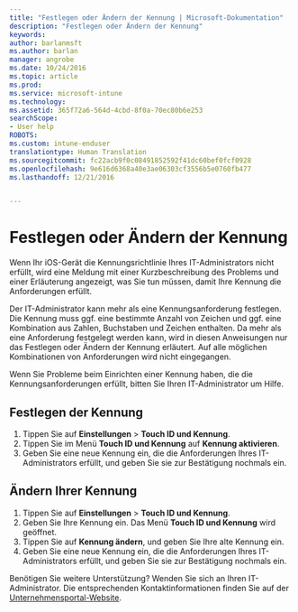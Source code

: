 ```yaml
---
title: "Festlegen oder Ändern der Kennung | Microsoft-Dokumentation"
description: "Festlegen oder Ändern der Kennung"
keywords: 
author: barlanmsft
ms.author: barlan
manager: angrobe
ms.date: 10/24/2016
ms.topic: article
ms.prod: 
ms.service: microsoft-intune
ms.technology: 
ms.assetid: 365f72a6-564d-4cbd-8f0a-70ec80b6e253
searchScope:
- User help
ROBOTS: 
ms.custom: intune-enduser
translationtype: Human Translation
ms.sourcegitcommit: fc22acb9f0c08491852592f41dc60bef0fcf0928
ms.openlocfilehash: 9e616d6368a40e3ae06303cf3556b5e0760fb477
ms.lasthandoff: 12/21/2016


---
```


# <a name="set-or-change-your-passcode"></a>Festlegen oder Ändern der Kennung

Wenn Ihr iOS-Gerät die Kennungsrichtlinie Ihres IT-Administrators nicht erfüllt, wird eine Meldung mit einer Kurzbeschreibung des Problems und einer Erläuterung angezeigt, was Sie tun müssen, damit Ihre Kennung die Anforderungen erfüllt.

Der IT-Administrator kann mehr als eine Kennungsanforderung festlegen. Die Kennung muss ggf. eine bestimmte Anzahl von Zeichen und ggf. eine Kombination aus Zahlen, Buchstaben und Zeichen enthalten. Da mehr als eine Anforderung festgelegt werden kann, wird in diesen Anweisungen nur das Festlegen oder Ändern der Kennung erläutert. Auf alle möglichen Kombinationen von Anforderungen wird nicht eingegangen.

Wenn Sie Probleme beim Einrichten einer Kennung haben, die die Kennungsanforderungen erfüllt, bitten Sie Ihren IT-Administrator um Hilfe.

## <a name="set-your-passcode"></a>Festlegen der Kennung

1. Tippen Sie auf **Einstellungen** > **Touch ID und Kennung**.
2. Tippen Sie im Menü **Touch ID und Kennung** auf **Kennung aktivieren**.
3. Geben Sie eine neue Kennung ein, die die Anforderungen Ihres IT-Administrators erfüllt, und geben Sie sie zur Bestätigung nochmals ein.

## <a name="change-your-passcode"></a>Ändern Ihrer Kennung

1. Tippen Sie auf **Einstellungen** > **Touch ID und Kennung**.
2. Geben Sie Ihre Kennung ein. Das Menü **Touch ID und Kennung** wird geöffnet.
2. Tippen Sie auf **Kennung ändern**, und geben Sie Ihre alte Kennung ein.
3. Geben Sie eine neue Kennung ein, die die Anforderungen Ihres IT-Administrators erfüllt, und geben Sie sie zur Bestätigung nochmals ein.

Benötigen Sie weitere Unterstützung? Wenden Sie sich an Ihren IT-Administrator. Die entsprechenden Kontaktinformationen finden Sie auf der [Unternehmensportal-Website](http://portal.manage.microsoft.com).

